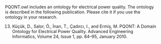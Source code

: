 PQONT.owl includes an ontology for electrical power quality. The ontology is described in the following publication. Please cite it if you use the ontology in your research.

13)	Küçük, D., Salor, Ö., İnan, T., Çadırcı, I., and Ermiş, M. PQONT: A Domain Ontology for Electrical Power Quality. Advanced Engineering Informatics, Volume 24, Issue 1, pp. 84–95, January 2010.
